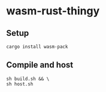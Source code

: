 # wasm-rust-thingy

## Setup

```console
cargo install wasm-pack
```

## Compile and host

```console
sh build.sh && \
sh host.sh
```
